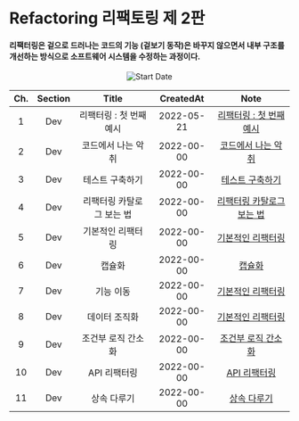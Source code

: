 # Refactoring 리팩토링 제 2판

#### 리팩터링은 겉으로 드러나는 코드의 기능 (겉보기 동작)은 바꾸지 않으면서 내부 구조를 개선하는 방식으로 소프트웨어 시스템을 수정하는 과정이다.

<div align="center">

![Start Date](https://img.shields.io/badge/Start%20Date-2022--05--21-23d16b.svg)

</div>
<div align="center">

| Ch. | Section |           Title           | CreatedAt  |                 Note                 |
| :-: | :-----: | :-----------------------: | :--------: | :----------------------------------: |
|  1  |   Dev   |  리팩터링 : 첫 번째 예시  | 2022-05-21 |  [리팩터링 : 첫 번째 예시](ch01.md)  |
|  2  |   Dev   |    코드에서 나는 악취     | 2022-00-00 |    [코드에서 나는 악취](ch02.md)     |
|  3  |   Dev   |      테스트 구축하기      | 2022-00-00 |     [테스트 구축하기 ](ch03.md)      |
|  4  |   Dev   | 리팩터링 카탈로그 보는 법 | 2022-00-00 | [리팩터링 카탈로그 보는 법](ch04.md) |
|  5  |   Dev   |     기본적인 리팩터링     | 2022-00-00 |     [기본적인 리팩터링](ch05.md)     |
|  6  |   Dev   |          캡슐화           | 2022-00-00 |          [캡슐화](ch06.md)           |
|  7  |   Dev   |         기능 이동         | 2022-00-00 |     [기본적인 리팩터링](ch07.md)     |
|  8  |   Dev   |       데이터 조직화       | 2022-00-00 |     [기본적인 리팩터링](ch08.md)     |
|  9  |   Dev   |    조건부 로직 간소화     | 2022-00-00 |    [조건부 로직 간소화](ch09.md)     |
| 10  |   Dev   |       API 리팩터링        | 2022-00-00 |       [API 리팩터링](ch10.md)        |
| 11  |   Dev   |        상속 다루기        | 2022-00-00 |        [상속 다루기 ](ch1.md)        |

</div>
